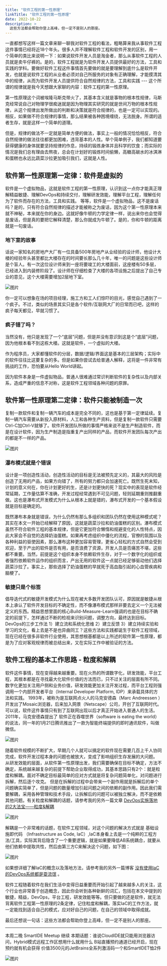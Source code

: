 ```yaml
---
title: "软件工程的第一性原理"
linkTitle: "软件工程的第一性原理"
date: 2022-10-22
description: >
  这些方法都会帮助你登上高峰，但一定不是别人的那座。
---
```

一直都想写这样一篇文章来聊一聊我对软件工程的看法，粗略算来我从事软件工程这件事情已经将近18个年头。很多人并不理解软件工程和软件开发的区别，用一个简单的类比来说明一下：如果说软件开发人员是淘金者，那么从事软件工程的人员就是卖牛仔裤的。是的，软件工程就是为软件开发人员提供最好的方法，工具和实践的学科。要做好软件工程这件事情首先要做的就是要理解到底什么是软件开发，也就是说软件工程的从业者必须对自己所服务的对象有正确理解，才能摸清其中的规律，从而为软件开发人员提供符合自然规律的方法，工具和实践 --- 这个所谓的规律就是我今天想跟大家聊的内容：软件工程的第一性原理。

第一性原理这个词被埃隆马斯克带火了，其基本含义就是事物的根本性规律，马斯克经常说自己对物理学很痴迷就是因为物理其实研究的就是世间万物的根本性规律，从这个规律出发所做出的判断和决策就是符合规律的，也是一定可以实现的。相反，如果做不符合规律的事情，那么结果被各种困境缠绕，无法脱身。所谓的适者生存，就是这样一个简单的道理。

但是，规律的做法不一定就是简单方便的做法，事实上一般的情况恰恰相反，符合自然规律的做法往往都更加困难，违背基本的人性。举个简单例子，我们都知道要获得健康的身体就要坚持规律的作息，持续的锻炼身体并且科学的饮食；而实际的情况是我们总有理由去熬夜，总会在计划好的锻炼时间偷懒，高糖高碳水的冰淇淋和蛋糕也永远比蔬菜沙拉更加吸引我们，这就是人性。

## 软件第一性原理第一定律：软件是虚拟的

软件是一个虚拟物品，这就是软件工程的第一性原理，认识到这一点你才能真正理解精益敏捷、理解DevOps和持续交付，理解研发效能，理解平台工程，理解任何为了软件而存在的方法，工具和实践。
等等，软件是一个虚拟物品，这不是废话吗？是的，只有符合自然规律的描述才能被称之为废话，因为这个第一性原理本来就不神秘，本来就在你的身边。这就好像牛顿的力学定律一样，说出来你也会觉得是废话，但是真的要把它解释清楚，那么你就成为牛顿了。是的，你和牛顿的距离就是一句废话。

### 地下室的故事

话说一家知名的房地产大厂有一位具备500年房地产从业经验的设计师，他设计大楼的经验年头甚至都比大楼存在的时间要长那么几十年，唯一的问题是这些设计师是个盲人。有一次这位设计师来到一座将要竣工的大楼面前，这座楼有50多层，已经进入到内装修阶段了。设计师在仔细检查了大楼的各项设施之后提出了自己专业的意见，这个大楼需要增加2层地下室。

![图片](images/building.jpg)

你一定可以想象在场的项目经理，施工方和工人们惊吓的目光，感觉自己遇到了一个疯子。不过，类似的场景其实只是各个软件/互联网大厂的日常而已吧，这样的疯子每天都见，早就习惯了。

### 疯子错了吗？

当然没有，他只是发现了一个“底层”问题，但是并没有意识到这是个“底层”问题，因为他根本看不到这栋大楼。这就是软件，一个虚拟的大楼。

作为程序员，大家都懂软件的分层，数据/逻辑/界面这是基本的三层架构；实际中的软件往往比这要复杂的多。但是如果你尝试去给普通人解释，这将是一件非常有挑战的工作，恐怕要从Hello World讲起。

因为软件本身是一件虚拟物品，普通人很难通过常识判断软件的复杂性以及内部关系，造成严重的信息不对称，这是软件工程领域各种问题的原罪。

## 软件第一性原理第二定律：软件只能被制造一次

复制一款软件和复制一辆汽车的成本是完全不同的，这也是基于第一定律延续。复制一辆汽车需要从新投入原材料，人工和各种生产资料，但是复制一款软件只需要Ctrl-C加Ctrl-V就够了。软件开发团队所做的事情严格来说不是生产制造软件，而是在设计软件，因为生产制造是指重复产出同样的产品，而软件开发团队每次产出的都是不一样的产品。

![图片](images/software-production.png)

### 瀑布模式就是个错误

设计是一项创造性活动，创造性活动的目标是无法被预先定义的，其最大的风险是创造了无用的产品，如果方向错了，所有的努力都只会加速死亡。既然生死未知，计划的意义何在，你在计划更好的生，还是计划更快的死？现实中的表现是软件经常延期，工作量估算不准确，开发过程经常遇到不可见问题，轻则延期重则推翻重做。这也是瀑布式开发模式为什么从根本上就是错的，瀑布式开发的一个基本假设就是目标是确定的。

既然瀑布本身就是错误，为什么仍然有那么多组织和团队仍然在使用这种模式呢？其实在本文一开始已经解释了原因，这就是蔬菜沙拉和奶油蛋糕的区别。瀑布模式虽然不符合软件工程的基本规律，但是它更加符合懒惰和规避变化的人性特点，因此大家会不自觉的选择奶油蛋糕。如果再考虑组织中僵化的流程，官僚的氛围以及各种利益的驱使因素，那么瀑布这种更加容易管理，更省心轻松的方式自然会受到欢迎，至于产出的软件是否有用，是否浪费了资源，开发人员是否痛苦不堪，这些都不重要。当然，前提是这个组织本身不依赖软件生存，对于一个数字化的组织或者强烈依赖软件运作的组织而言，产出无用的软件这一点就已经足够驱动他们选择蔬菜沙拉了。事实上，那些选择了奶油蛋糕的早就死于高血脂引起的心血管疾病和脑梗了。

### 敏捷只是个标签

倡导迭代式的敏捷开发模式为什么现在被大多数开发团队认可，原因就是敏捷从根本上承认了软件开发目标的不确定性，而不像瀑布模式那样非要去定义一个无法被定义的东西。精益思想里面的核心Build-Measure-Learn强调的也是在目标不确定的前提下，怎样通过不断的检视来识别问题，调整方向，最终达到目标。DevOps的三步工作法 1）建立流和系统化思维 2）建立反馈 3）建立持续实验和学习的文化，看上去是不是也异曲同工？这些方法和实践都诞生于软件工程领域，现在已经在很多非软件行业使用，其思想根基都是以上所述的软件第一性原理，都是为了应对客观规律而被总结出来，又在实际工作中被验证的方法。

## 软件工程的基本工作思路 - 粒度和解耦

软件这件事情，现在变得越来越重要。现在火热的所谓数字化，研发效能，平台工程，其根本都是在寻找最大化软件价值的方法而已，只不过关注的层面有所不同。数字化更加关注用户侧和业务价值，研发效能更加关注开发过程，而平台工程则强调用一个内部开发者平台（Internal Developer Platform, IDP）来承载具体的方法和实践。
1993年，被称为是互联网点火人的马克安德森（Marc Andreessen ）开发出了Mosaic浏览器，后来加入网景（Netscape）公司，开创了互联网时代。可以说，软件这件事情只有到了互联网出现以后才真正开始进入普通人的生活。2011年，马克安德森提出了 软件正在吞噬世界（software is eating the world） 的说法，同一年的1月21日腾讯推出了一款为智能终端提供的即时通讯软件，叫做微信。

![图片](images/eating.jpg)

随着软件规模的不断扩大，早期几个人就可以搞定的软件现在需要几百上千人协同完成，软件开发过程本身的问题也被放大，变成了影响组织生存发展的大问题。
从研发效能的层面，从软件第一性原理出发，我们需要确保在目标不确定，方法不确定，系统越来越复杂的前提下帮助企业取得成功，其基本思路只有2个：就是粒度和解耦。面对不确定目标最简单的应对方式就是将复杂问题简单化，对问题进行拆解，然后逐个攻克。 但是在拆解的过程中会带来一个副作用就是拆解后的单个问题确实简单了，但是问题的数量增加引起问题之间的依赖的副作用。因此我们需要解耦，采用各种管理和技术手段，让拆解后的问题可以被独立解决，而不是依赖其他问题。有关粒度和解耦的话题，请参考我的另外一篇文章 [DevOps实施落地的2大法宝——粒度&解耦](https://mp.weixin.qq.com/s/B-FADBdsz338l3MyX2Abqg)

![图片](images/core-idea.png)

解耦是一个非常难的话题，在软件工程领域，对这个问题的解决方式就是 基础设施即代码 （Infrastructure as Code, IaC）,IaC本身看上去是一个纯粹的工程方法/工具，实际其背后隐含了一个重要逻辑，就是如果要降低AB系统耦合，就要从他们依赖中提取共性，然后由第三方C来解决这个问题，如下图：

![图片](images/iac.png)

如果想详细了解IaC的概念以及落地方法，请参考我的另外一篇博客 [没有使用IaC的DevOps系统都是耍流氓](/zh/blog/2022-1010-iac/) 。

软件工程随着软件在我们生活中变得日益重要而开始引起了越来越多人的关注，这个行业也非常善于创造概念，因此你会听到各种新鲜的词汇，包括在本文中提到的敏捷，精益，DevOps，平台工程，研发效能等等。但只要做的还是软件，就无法背离软件工程第一性原理的2条定律，记住粒度和解耦，落实IaC的工作方法，就一定能找到适合自己的模式，应对好自己的问题，在自己的领域中取得成就。

最后还想说一句话：这些方法都会帮助你登上高峰，但一定不是别人的那座。

---
本周二晚 SmartIDE Meetup 继续
本期话题：谁说CloudIDE就只能用浏览器访问，Hybrid模式远程工作区想用什么就用什么
B站直播预约通道已经开启，现在预约就有机会获得
价值3500元的JetBrains全系列激活码一个和SmartIDET恤2件

![图片](images/meetup-s01e08.png)
